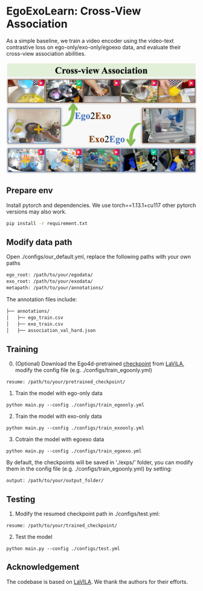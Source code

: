 # EgoExoLearn: Cross-View Association
As a simple baseline, we train a video encoder using the video-text contrastive loss on ego-only/exo-only/egoexo data, and evaluate their cross-view association abilities.

![teaser](./assets/association_teaser.png)

## Prepare env
Install pytorch and dependencies. We use torch==1.13.1+cu117 other pytorch versions may also work. 
```bash
pip install -r requirement.txt
```

## Modify data path
Open ./configs/our_default.yml, replace the following paths with your own paths

```bash
ego_root: /path/to/your/egodata/
exo_root: /path/to/your/exodata/ 
metapath: /path/to/your/annotations/
```


The annotation files include:
```md
├── annotations/
│   ├── ego_train.csv
│   ├── exo_train.csv
│   ├── association_val_hard.json
```

## Training
0. (Optional) Download the Ego4d-pretrained [checkpoint](https://dl.fbaipublicfiles.com/lavila/checkpoints/dual_encoders/ego4d/clip_openai_timesformer_base.narrator_rephraser.ep_0001.md5sum_02dbb9.pth) from [LaViLA](https://github.com/facebookresearch/LaViLa), modify the config file (e.g. ./configs/train_egoonly.yml)
```
resume: /path/to/your/pretrained_checkpoint/
```


1. Train the model with ego-only data
```
python main.py --config ./configs/train_egoonly.yml
```

2. Train the model with exo-only data
```
python main.py --config ./configs/train_exoonly.yml
```

3. Cotrain the model with egoexo data
```
python main.py --config ./configs/train_egoexo.yml
```

By default, the checkpoints will be saved in './exps/' folder, you can modify them in the config file (e.g. ./configs/train_egoonly.yml) by setting:
```
output: /path/to/your/output_folder/
```

## Testing 
1. Modify the resumed checkpoint path in ./configs/test.yml:
```
resume: /path/to/your/trained_checkpoint/
```
2. Test the model
```
python main.py --config ./configs/test.yml
```

## Acknowledgement

The codebase is based on [LaVILA](https://github.com/facebookresearch/LaViLa).
We thank the authors for their efforts.
